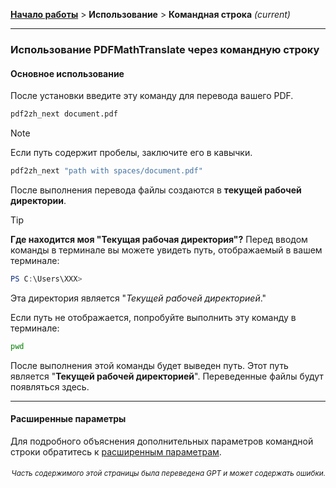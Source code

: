 [**Начало работы**](./начало-работы.md) > **Использование** > **Командная строка** _(current)_

---

### Использование PDFMathTranslate через командную строку

#### Основное использование

После установки введите эту команду для перевода вашего PDF.

```bash
pdf2zh_next document.pdf
```

> [!NOTE]
> 
> Если путь содержит пробелы, заключите его в кавычки.
> 
> ```bash
> pdf2zh_next "path with spaces/document.pdf"
> ```

После выполнения перевода файлы создаются в **текущей рабочей директории**.

> [!TIP]
> **Где находится моя "Текущая рабочая директория"?**
> Перед вводом команды в терминале вы можете увидеть путь, отображаемый в вашем терминале:
> 
> ```powershell
> PS C:\Users\XXX>
> ```
> 
> Эта директория является "*Текущей рабочей директорией*."
> 
> Если путь не отображается, попробуйте выполнить эту команду в терминале:
> 
> ```bash
> pwd
> ```
> 
> После выполнения этой команды будет выведен путь. Этот путь является "**Текущей рабочей директорией**". Переведенные файлы будут появляться здесь.

---

#### Расширенные параметры

Для подробного объяснения дополнительных параметров командной строки обратитесь к [расширенным параметрам](./../advanced/advanced.md).

<div align="right"> 
<h6><small>Часть содержимого этой страницы была переведена GPT и может содержать ошибки.</small></h6>